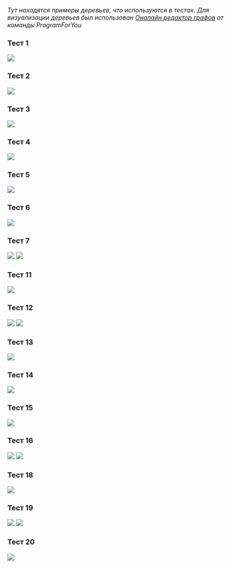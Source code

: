 *Тут находятся примеры деревьев, что используются в тестах. Для визуализации деревьев был использован [Оналайн редактор графов](https://programforyou.ru/graph-redactor) от команды ProgramForYou*

### Тест 1
![](./Image/1test.jpg)

### Тест 2
![](./Image/2test.jpg)

### Тест 3
![](./Image/3test.jpg)

### Тест 4
![](./Image/4test.jpg)

### Тест 5
![](./Image/5test.jpg)

### Тест 6
![](./Image/6test.jpg)

### Тест 7
![](./Image/6test.jpg)
![](./Image/7test.jpg)

### Тест 11
![](./Image/11test.jpg)

### Тест 12
![](./Image/12test1.jpg)
![](./Image/11test2.jpg)

### Тест 13
![](./Image/13test.jpg)

### Тест 14
![](./Image/14test.jpg)

### Тест 15
![](./Image/15test.jpg)

### Тест 16
![](./Image/15test.jpg)
![](./Image/16test.jpg)

### Тест 18
![](./Image/18test.jpg)

### Тест 19
![](./Image/18test.jpg)
![](./Image/19test.jpg)

### Тест 20
![](./Image/18test.jpg)